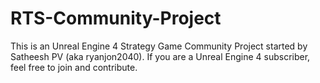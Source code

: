 RTS-Community-Project
=====================

This is an Unreal Engine 4 Strategy Game Community Project started by Satheesh PV (aka ryanjon2040). If you are a Unreal Engine 4 subscriber, feel free to join and contribute.
